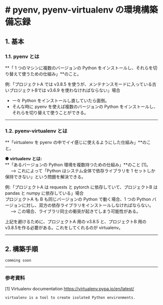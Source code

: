 # # pyenv, pyenv-virtualenv の環境構築備忘録

## 1. 基本
### 1.1. pyenv とは
**「 1 つのマシンに複数のバージョンの Python をインストールし、それらを切り替えて使うための仕組み」**のこと。

例:「プロジェクトA では v3.8.5 を使うが、メンテナンスモードに入っている古いプロジェクトBでは v3.6.9 を使わなければならない」場合<br/>
- 一々 Python をインストールし直していたら面倒。
- そんな時に pyenv を使えば複数のバージョンの Python をインストールし、それらを切り替えて使うことができる。


---
### 1.2. pyenv-virtualenv とは
**「virtualenv を pyenv の中でイイ感じに使えるようにした仕組み」**のこと。<br/>

**● virtualenv とは:**<br/>
**「あるバージョンの Python 環境を複数持つための仕組み」**のこと [1]。<br/>
&emsp; --> これによって「Python はシステム全体で依存ライブラリを 1 セットしか保持できない」という問題を解決できる。<br/>

例:「プロジェクトA は requests と pytorch に依存していて、プロジェクトB は pandas と numpy に依存している」場合<br/>
プロジェクトA も B も同じバージョンの Python で動く場合、1 つの Python バージョンに対し、双方の依存ライブラリをインストールしなければならない。<br/>
&emsp; --> この場合、ライブラリ同士の衝突が起きてしまう可能性がある。<br/>

上記を避けるために、プロジェクトA 用の v3.8.5 と、プロジェクトB 用の v3.8.5を作る必要がある。これをしてくれるのが virtualenv。<br/>

---
## 2. 構築手順
```
comming soon
```


---
### 参考資料
[1] Virtualenv documentation
https://virtualenv.pypa.io/en/latest/
```
virtualenv is a tool to create isolated Python environments.
```
